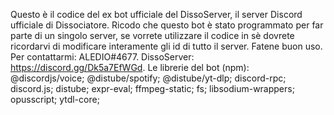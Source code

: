 Questo è il codice del ex bot ufficiale del DissoServer, il server Discord ufficiale di Dissociatore. Ricodo che questo bot è stato programmato per far parte di un 
singolo server, se vorrete utilizzare il codice in sè dovrete ricordarvi di modificare interamente gli id di tutto il server. Fatene buon uso. Per contattarmi: 
ALEDIO#4677. DissoServer: https://discord.gg/Dk5a7EfWGd.
Le librerie del bot (npm):
@discordjs/voice;
@distube/spotify;
@distube/yt-dlp;
discord-rpc;
discord.js;
distube;
expr-eval;
ffmpeg-static;
fs;
libsodium-wrappers;
opusscript;
ytdl-core;
